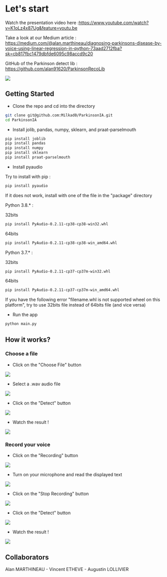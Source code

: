 # Let's start

Watch the presentation video here :https://www.youtube.com/watch?v=K1oLz4x87Ug&feature=youtu.be

Take a look at our Medium article : https://medium.com/@alan.marthineau/diagnosing-parkinsons-disease-by-voice-using-linear-regression-in-python-73aad2712fba?sk=cb817fbc1479dbfde6095c98accd9c20

GitHub of the Parkinson detect lib : https://github.com/alan91620/ParkinsonRecoLib

![](img/ExampleApp.PNG)

## Getting Started
- Clone the repo and cd into the directory
```sh
git clone git@github.com:Milkad0/ParkinsonIA.git
cd ParkinsonIA
```
- Install jolib, pandas, numpy, sklearn, and praat-parselmouth
```sh
pip install joblib
pip install pandas
pip install numpy
pip install sklearn
pip install praat-parselmouth
```

- Install pyaudio

Try to install with pip :
```sh
pip install pyaudio
```
If it does not work, install with one of the file in the "package" directory

Python 3.8.* :

32bits
```sh
pip install PyAudio-0.2.11-cp38-cp38-win32.whl
```
64bits
```sh
pip install PyAudio-0.2.11-cp38-cp38-win_amd64.whl
```

Python 3.7.* :

32bits
```sh
pip install PyAudio-0.2.11-cp37-cp37m-win32.whl
```
64bits
```sh
pip install PyAudio-0.2.11-cp37-cp37m-win_amd64.whl
```

If you have the following error "filename.whl is not supported wheel on this platform", try to use 32bits file instead of 64bits file (and vice versa)
- Run the app
```sh
python main.py
```
## How it works?

### Choose a file 

- Click on the "Choose File" button

![](img/ScreenAIStep1.png)

- Select a .wav audio file

![](img/parkinScreenWav.PNG)

- Click on the "Detect" button

![](img/ScreenAIStep2.png)

- Watch the result !

![](img/ScreenAIStep3.png)

### Record your voice

- Click on the "Recording" button

![](img/ScreenAIRecordingStep1.png)

- Turn on your microphone and read the displayed text

![](img/ScreenAIRecordingStep2.png)

- Click on the "Stop Recording" button

![](img/ScreenAIRecordingStep3.png)

- Click on the "Detect" button

![](img/ScreenAIStep2.png)

- Watch the result !

![](img/ParkiStep.png)

## Collaborators

Alan MARTHINEAU - Vincent ETHEVE - Augustin LOLLIVIER
